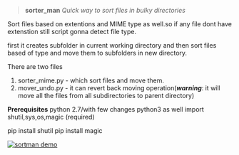 >**sorter_man**
*Quick way to sort files in bulky directories*

Sort files based on extentions and MIME type as well.so if any file dont have extenstion still script gonna detect file type.

first it creates subfolder in current working directory and then sort files based of type and move them to subfolders in new directory.


There are two files

1.  sorter_mime.py - which sort files and move them.
2.  mover_undo.py - it can revert back moving operation(***warning***: it will move all the files from all subdirectories to parent directory)


**Prerequisites**
python 2.7/with few changes python3 as well
import shutil,sys,os,magic (required)

pip install shutil
pip install magic

[![sortman demo](https://img.youtube.com/vi/JneqRtPMsOc/0.jpg)](https://www.youtube.com/watch?v=JneqRtPMsOc)

